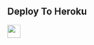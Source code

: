 


## Deploy To Heroku

<a href="https://heroku.com/deploy?template=https://github.com/rafter148/TXT-1.0">
     <img height="30px" src="https://img.shields.io/badge/Deploy%20To%20Heroku-blueviolet?style=for-the-badge&logo=heroku">
  </a>


